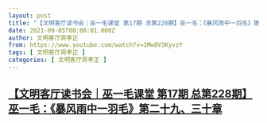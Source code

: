 ```yaml
---
layout: post
title: "【文明客厅读书会｜巫一毛课堂 第17期 总第228期】巫一毛：《暴风雨中一羽毛》第二十九、三十章"
date: 2021-09-05T00:00:01.000Z
author: 文明客厅周孝正
from: https://www.youtube.com/watch?v=1Mw8V3KyvzY
tags: [ 文明客厅周孝正 ]
categories: [ 文明客厅周孝正 ]
---
```

<!--1630800001000-->
[【文明客厅读书会｜巫一毛课堂 第17期 总第228期】巫一毛：《暴风雨中一羽毛》第二十九、三十章](https://www.youtube.com/watch?v=1Mw8V3KyvzY)
------

<div>

</div>
